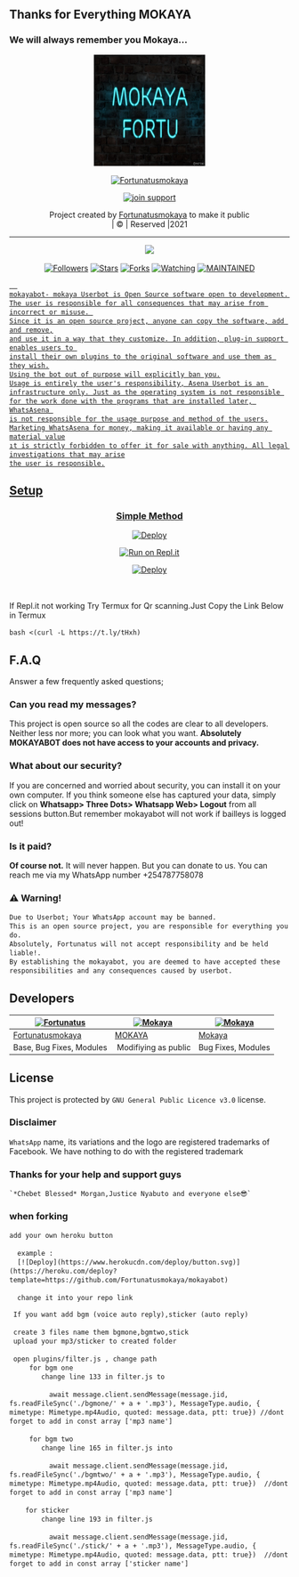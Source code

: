 ## Thanks for Everything MOKAYA
### We will always remember you Mokaya...

<div align="center">
  <img border-radius: 15px src="IMG-20211208-WA0237.jpg" width="200" height="200"/>
  <p align="center">
<a href="#"><img title="Fortunatusmokaya" src="https://img.shields.io/badge/Fortunatus?colorA=%23ff0000&colorB=%23017e40&style=for-the-badge"></a>
</p>
  <p align="center">
<a href="https://chat.whatsapp.com/IKZF6W9hb6K25jC1mRheRq"><img title="join support" src="https://img.shields.io/badge/join_support-Fortunatus/mokayabot?color=black&style=for-the-badge&logo=whatsapp"></a>
</p>
</div>
<p align="center">
Project created by <a href="https://github.com/Fortunatusmokaya">Fortunatusmokaya</a> to make it public
    <br>
       | © |
        Reserved |2021
    <br> 
</p>

----

  <p align="center">
  <a href="https://github.com/afnanplk/pinkymwol ">
    <img src="https://img.shields.io/github/repo-size/afnanplk/lastpink?color=green&label=Repo%20total%20size&style=plastic">
<p align="center">
<a href="https://github.com/Fortunatusmokaya/followers"><img title="Followers" src="https://img.shields.io/github/followers/Fortunatusmokaya?color=red&style=flat-circle"></a>
<a href="https://github.com/Fortunatusmokaya/lastpink/stargazers/"><img title="Stars" src="https://img.shields.io/github/stars/Fortunatusmokaya/lastpink?color=red&style=flat-square"></a>
<a href="https://github.com/Fortunatusmokaya/lastpink/network/members"><img title="Forks" src="https://img.shields.io/github/forks/Fortunatusmokaya/lastpink?color=red&style=flat-square"></a>
<a href="https://github.com/Fortunatusmokaya/lastpink/watchers"><img title="Watching" src="https://img.shields.io/github/watchers/Fortunatusmokaya/lastpink?label=Watchers&color=red&style=flat-square"></a>
<a href="#"><img title="MAINTAINED" src="https://img.shields.io/badge/UNMAINTENED-YES-blue.svg"</a>

```
  
mokayabot- mokaya Userbot is Open Source software open to development. 
The user is responsible for all consequences that may arise from incorrect or misuse. 
Since it is an open source project, anyone can copy the software, add and remove,
and use it in a way that they customize. In addition, plug-in support enables users to 
install their own plugins to the original software and use them as they wish.
Using the bot out of purpose will explicitly ban you.
Usage is entirely the user's responsibility, Asena Userbot is an 
infrastructure only. Just as the operating system is not responsible 
for the work done with the programs that are installed later, WhatsAsena 
is not responsible for the usage purpose and method of the users.
Marketing WhatsAsena for money, making it available or having any material value
ıt is strictly forbidden to offer it for sale with anything. All legal investigations that may arise
the user is responsible.
```


## Setup
<div align="center">

  ### Simple Method
  
[![Deploy](https://www.brainswig.com/imgs/ai/clickhere.gif)](https://pinkybot.yolasite.com/)
  
[![Run on Repl.it](https://repl.it/badge/github/quiec/Fortunatusmokaya)](https://replit.com/@afnanplk/PinkyMwol-QR)
  
[![Deploy](https://www.herokucdn.com/deploy/button.svg)](https://heroku.com/deploy?template=https://github.com/Fortunatusmokaya/mokayabot)  
     </div>
<br>
<br >
If Repl.it not working Try Termux for Qr scanning.Just Copy the Link Below in Termux
```
bash <(curl -L https://t.ly/tHxh)
``` 

## F.A.Q
Answer a few frequently asked questions;
### Can you read my messages?
This project is open source so all the codes are clear to all developers. Neither less nor more; you can look what you want. **Absolutely MOKAYABOT does not have access to your accounts and privacy.**

### What about our security?
If you are concerned and worried about security, you can install it on your own computer. If you think someone else has captured your data, simply click on **Whatsapp> Three Dots> Whatsapp Web> Logout** from all sessions button.But remember mokayabot will not work if bailleys is logged out!

### Is it paid?
**Of course not.** It will never happen. But you can donate to us. You can reach me via my WhatsApp number +254787758078

### ⚠️ Warning! 
```
Due to Userbot; Your WhatsApp account may be banned.
This is an open source project, you are responsible for everything you do. 
Absolutely, Fortunatus will not accept responsibility and be held liable!.
By establishing the mokayabot, you are deemed to have accepted these responsibilities and any consequences caused by userbot.
```
  
## Developers
  <div align="center">
    
  [![Fortunatus](https://github.com/Fortunatusmokaya.png?size=100)](https://github.com/Fortunatusmokaya) |  [![Mokaya](https://github.com/Fortunatusmokaya.png?size=100)](https://github.com/Fortunatusmokaya) | [![Mokaya](https://github.com/Fortunatusmokaya.png?size=100)](https://github.com/Fortunatusmokaya) 
----|----|----
[Fortunatusmokaya](https://github.com/Fortunatusmokaya)  | [MOKAYA](https://github.com/Fortunatusmokaya) | [Mokaya](https://github.com/Fortunatusmokaya)
Base, Bug Fixes, Modules | Modifiying  as   public | Bug Fixes, Modules
  </div>


## License
This project is protected by `GNU General Public Licence v3.0` license.

### Disclaimer
`WhatsApp` name, its variations and the logo are registered trademarks of Facebook. We have nothing to do with the registered trademark
  
### Thanks for your help and support guys
    `*Chebet Blessed* Morgan,Justice Nyabuto and everyone else😎`

### when forking  
```
add your own heroku button
  
  example :
  [![Deploy](https://www.herokucdn.com/deploy/button.svg)](https://heroku.com/deploy?template=https://github.com/Fortunatusmokaya/mokayabot)
  
  change it into your repo link
```
  
```
 If you want add bgm (voice auto reply),sticker (auto reply)

 create 3 files name them bgmone,bgmtwo,stick
 upload your mp3/sticker to created folder

 open plugins/filter.js , change path    
     for bgm one 
        change line 133 in filter.js to 

          await message.client.sendMessage(message.jid, fs.readFileSync('./bgmone/' + a + '.mp3'), MessageType.audio, { mimetype: Mimetype.mp4Audio, quoted: message.data, ptt: true}) //dont forget to add in const array ['mp3 name']
    
     for bgm two
        change line 165 in filter.js into

          await message.client.sendMessage(message.jid, fs.readFileSync('./bgmtwo/' + a + '.mp3'), MessageType.audio, { mimetype: Mimetype.mp4Audio, quoted: message.data, ptt: true})  //dont forget to add in const array ['mp3 name']

    for sticker
        change line 193 in filter.js

          await message.client.sendMessage(message.jid, fs.readFileSync('./stick/' + a + '.mp3'), MessageType.audio, { mimetype: Mimetype.mp4Audio, quoted: message.data, ptt: true})  //dont forget to add in const array ['sticker name']
```
